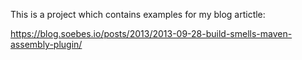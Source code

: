 This is a project which contains examples for my blog
artictle:

https://blog.soebes.io/posts/2013/2013-09-28-build-smells-maven-assembly-plugin/
